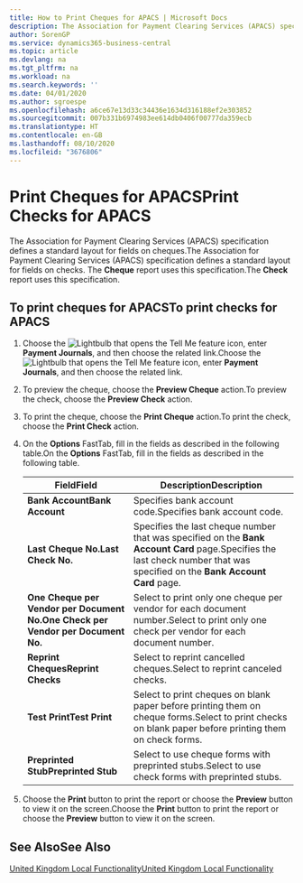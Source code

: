 ```yaml
---
title: How to Print Cheques for APACS | Microsoft Docs
description: The Association for Payment Clearing Services (APACS) specification defines a standard layout for fields on cheques. The Cheque report uses this specification.
author: SorenGP
ms.service: dynamics365-business-central
ms.topic: article
ms.devlang: na
ms.tgt_pltfrm: na
ms.workload: na
ms.search.keywords: ''
ms.date: 04/01/2020
ms.author: sgroespe
ms.openlocfilehash: a6ce67e13d33c34436e1634d316188ef2e303852
ms.sourcegitcommit: 007b331b6974983ee614db0406f00777da359ecb
ms.translationtype: HT
ms.contentlocale: en-GB
ms.lasthandoff: 08/10/2020
ms.locfileid: "3676806"
---
```

# <a name="print-checks-for-apacs"></a><span data-ttu-id="0f79f-104">Print Cheques for APACS</span><span class="sxs-lookup"><span data-stu-id="0f79f-104">Print Checks for APACS</span></span>
<span data-ttu-id="0f79f-105">The Association for Payment Clearing Services (APACS) specification defines a standard layout for fields on cheques.</span><span class="sxs-lookup"><span data-stu-id="0f79f-105">The Association for Payment Clearing Services (APACS) specification defines a standard layout for fields on checks.</span></span> <span data-ttu-id="0f79f-106">The **Cheque** report uses this specification.</span><span class="sxs-lookup"><span data-stu-id="0f79f-106">The **Check** report uses this specification.</span></span>  

## <a name="to-print-checks-for-apacs"></a><span data-ttu-id="0f79f-107">To print cheques for APACS</span><span class="sxs-lookup"><span data-stu-id="0f79f-107">To print checks for APACS</span></span>  

1.  <span data-ttu-id="0f79f-108">Choose the ![Lightbulb that opens the Tell Me feature](../../media/ui-search/search_small.png "Tell me what you want to do") icon, enter **Payment Journals**, and then choose the related link.</span><span class="sxs-lookup"><span data-stu-id="0f79f-108">Choose the ![Lightbulb that opens the Tell Me feature](../../media/ui-search/search_small.png "Tell me what you want to do") icon, enter **Payment Journals**, and then choose the related link.</span></span>  
2.  <span data-ttu-id="0f79f-109">To preview the cheque, choose the **Preview Cheque** action.</span><span class="sxs-lookup"><span data-stu-id="0f79f-109">To preview the check, choose the **Preview Check** action.</span></span>  
3.  <span data-ttu-id="0f79f-110">To print the cheque, choose the **Print Cheque** action.</span><span class="sxs-lookup"><span data-stu-id="0f79f-110">To print the check, choose the **Print Check** action.</span></span>  

4.  <span data-ttu-id="0f79f-111">On the **Options** FastTab, fill in the fields as described in the following table.</span><span class="sxs-lookup"><span data-stu-id="0f79f-111">On the **Options** FastTab, fill in the fields as described in the following table.</span></span>  

    |<span data-ttu-id="0f79f-112">Field</span><span class="sxs-lookup"><span data-stu-id="0f79f-112">Field</span></span>|<span data-ttu-id="0f79f-113">Description</span><span class="sxs-lookup"><span data-stu-id="0f79f-113">Description</span></span>|  
    |---------------------------------|---------------------------------------|  
    |<span data-ttu-id="0f79f-114">**Bank Account**</span><span class="sxs-lookup"><span data-stu-id="0f79f-114">**Bank Account**</span></span>|<span data-ttu-id="0f79f-115">Specifies bank account code.</span><span class="sxs-lookup"><span data-stu-id="0f79f-115">Specifies bank account code.</span></span>|  
    |<span data-ttu-id="0f79f-116">**Last Cheque No.**</span><span class="sxs-lookup"><span data-stu-id="0f79f-116">**Last Check No.**</span></span>|<span data-ttu-id="0f79f-117">Specifies the last cheque number that was specified on the **Bank Account Card** page.</span><span class="sxs-lookup"><span data-stu-id="0f79f-117">Specifies the last check number that was specified on the **Bank Account Card** page.</span></span>|  
    |<span data-ttu-id="0f79f-118">**One Cheque per Vendor per Document No.**</span><span class="sxs-lookup"><span data-stu-id="0f79f-118">**One Check per Vendor per Document No.**</span></span>|<span data-ttu-id="0f79f-119">Select to print only one cheque per vendor for each document number.</span><span class="sxs-lookup"><span data-stu-id="0f79f-119">Select to print only one check per vendor for each document number.</span></span>|  
    |<span data-ttu-id="0f79f-120">**Reprint Cheques**</span><span class="sxs-lookup"><span data-stu-id="0f79f-120">**Reprint Checks**</span></span>|<span data-ttu-id="0f79f-121">Select to reprint cancelled cheques.</span><span class="sxs-lookup"><span data-stu-id="0f79f-121">Select to reprint canceled checks.</span></span>|  
    |<span data-ttu-id="0f79f-122">**Test Print**</span><span class="sxs-lookup"><span data-stu-id="0f79f-122">**Test Print**</span></span>|<span data-ttu-id="0f79f-123">Select to print cheques on blank paper before printing them on cheque forms.</span><span class="sxs-lookup"><span data-stu-id="0f79f-123">Select to print checks on blank paper before printing them on check forms.</span></span>|  
    |<span data-ttu-id="0f79f-124">**Preprinted Stub**</span><span class="sxs-lookup"><span data-stu-id="0f79f-124">**Preprinted Stub**</span></span>|<span data-ttu-id="0f79f-125">Select to use cheque forms with preprinted stubs.</span><span class="sxs-lookup"><span data-stu-id="0f79f-125">Select to use check forms with preprinted stubs.</span></span>|  

5.  <span data-ttu-id="0f79f-126">Choose the **Print** button to print the report or choose the **Preview** button to view it on the screen.</span><span class="sxs-lookup"><span data-stu-id="0f79f-126">Choose the **Print** button to print the report or choose the **Preview** button to view it on the screen.</span></span>  

## <a name="see-also"></a><span data-ttu-id="0f79f-127">See Also</span><span class="sxs-lookup"><span data-stu-id="0f79f-127">See Also</span></span>  
[<span data-ttu-id="0f79f-128">United Kingdom Local Functionality</span><span class="sxs-lookup"><span data-stu-id="0f79f-128">United Kingdom Local Functionality</span></span>](united-kingdom-local-functionality.md)
